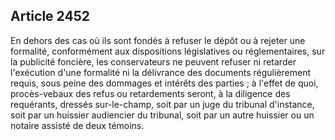 Article 2452
----
En dehors des cas où ils sont fondés à refuser le dépôt ou à rejeter une
formalité, conformément aux dispositions législatives ou réglementaires, sur la
publicité foncière, les conservateurs ne peuvent refuser ni retarder l'exécution
d'une formalité ni la délivrance des documents régulièrement requis, sous peine
des dommages et intérêts des parties ; à l'effet de quoi, procès-vebaux des
refus ou retardements seront, à la diligence des requérants, dressés
sur-le-champ, soit par un juge du tribunal d'instance, soit par un huissier
audiencier du tribunal, soit par un autre huissier ou un notaire assisté de deux
témoins.

